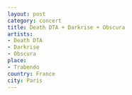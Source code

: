 ```yaml
---
layout: post
category: concert
title: Death DTA + Darkrise + Obscura
artists: 
- Death DTA
- Darkrise
- Obscura
place: 
- Trabendo
country: France
city: Paris
---
```



